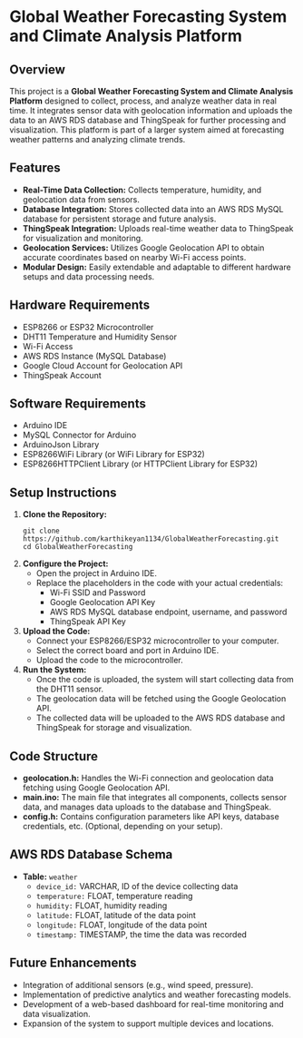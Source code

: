 # Global Weather Forecasting System and Climate Analysis Platform

## Overview

This project is a **Global Weather Forecasting System and Climate Analysis Platform** designed to collect, process, and analyze weather data in real time. It integrates sensor data with geolocation information and uploads the data to an AWS RDS database and ThingSpeak for further processing and visualization. This platform is part of a larger system aimed at forecasting weather patterns and analyzing climate trends.

## Features

<ul>
  <li><strong>Real-Time Data Collection:</strong> Collects temperature, humidity, and geolocation data from sensors.</li>
  <li><strong>Database Integration:</strong> Stores collected data into an AWS RDS MySQL database for persistent storage and future analysis.</li>
  <li><strong>ThingSpeak Integration:</strong> Uploads real-time weather data to ThingSpeak for visualization and monitoring.</li>
  <li><strong>Geolocation Services:</strong> Utilizes Google Geolocation API to obtain accurate coordinates based on nearby Wi-Fi access points.</li>
  <li><strong>Modular Design:</strong> Easily extendable and adaptable to different hardware setups and data processing needs.</li>
</ul>

## Hardware Requirements

<ul>
  <li>ESP8266 or ESP32 Microcontroller</li>
  <li>DHT11 Temperature and Humidity Sensor</li>
  <li>Wi-Fi Access</li>
  <li>AWS RDS Instance (MySQL Database)</li>
  <li>Google Cloud Account for Geolocation API</li>
  <li>ThingSpeak Account</li>
</ul>

## Software Requirements

<ul>
  <li>Arduino IDE</li>
  <li>MySQL Connector for Arduino</li>
  <li>ArduinoJson Library</li>
  <li>ESP8266WiFi Library (or WiFi Library for ESP32)</li>
  <li>ESP8266HTTPClient Library (or HTTPClient Library for ESP32)</li>
</ul>

## Setup Instructions

<ol>
  <li><strong>Clone the Repository:</strong>
    <pre><code>git clone https://github.com/karthikeyan1134/GlobalWeatherForecasting.git
cd GlobalWeatherForecasting</code></pre>
  </li>
  <li><strong>Configure the Project:</strong>
    <ul>
      <li>Open the project in Arduino IDE.</li>
      <li>Replace the placeholders in the code with your actual credentials:
        <ul>
          <li>Wi-Fi SSID and Password</li>
          <li>Google Geolocation API Key</li>
          <li>AWS RDS MySQL database endpoint, username, and password</li>
          <li>ThingSpeak API Key</li>
        </ul>
      </li>
    </ul>
  </li>
  <li><strong>Upload the Code:</strong>
    <ul>
      <li>Connect your ESP8266/ESP32 microcontroller to your computer.</li>
      <li>Select the correct board and port in Arduino IDE.</li>
      <li>Upload the code to the microcontroller.</li>
    </ul>
  </li>
  <li><strong>Run the System:</strong>
    <ul>
      <li>Once the code is uploaded, the system will start collecting data from the DHT11 sensor.</li>
      <li>The geolocation data will be fetched using the Google Geolocation API.</li>
      <li>The collected data will be uploaded to the AWS RDS database and ThingSpeak for storage and visualization.</li>
    </ul>
  </li>
</ol>

## Code Structure

<ul>
  <li><strong>geolocation.h:</strong> Handles the Wi-Fi connection and geolocation data fetching using Google Geolocation API.</li>
  <li><strong>main.ino:</strong> The main file that integrates all components, collects sensor data, and manages data uploads to the database and ThingSpeak.</li>
  <li><strong>config.h:</strong> Contains configuration parameters like API keys, database credentials, etc. (Optional, depending on your setup).</li>
</ul>

## AWS RDS Database Schema

<ul>
  <li><strong>Table:</strong> <code>weather</code>
    <ul>
      <li><code>device_id:</code> VARCHAR, ID of the device collecting data</li>
      <li><code>temperature:</code> FLOAT, temperature reading</li>
      <li><code>humidity:</code> FLOAT, humidity reading</li>
      <li><code>latitude:</code> FLOAT, latitude of the data point</li>
      <li><code>longitude:</code> FLOAT, longitude of the data point</li>
      <li><code>timestamp:</code> TIMESTAMP, the time the data was recorded</li>
    </ul>
  </li>
</ul>

## Future Enhancements

<ul>
  <li>Integration of additional sensors (e.g., wind speed, pressure).</li>
  <li>Implementation of predictive analytics and weather forecasting models.</li>
  <li>Development of a web-based dashboard for real-time monitoring and data visualization.</li>
  <li>Expansion of the system to support multiple devices and locations.</li>
</ul>

<!--
## Contributing

Contributions are welcome! Please fork this repository and submit a pull request to contribute to the project.

## License

This project is licensed under the In License - see the <a href="LICENSE">LICENSE</a> file for details.
-->
